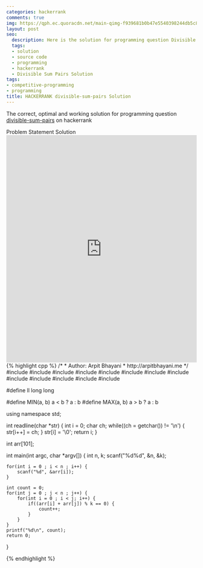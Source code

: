 ```yaml
---
categories: hackerrank
comments: true
img: https://qph.ec.quoracdn.net/main-qimg-f939681b0b47e5540398244db5c8966f?convert_to_webp=true
layout: post
seo:
  description: Here is the solution for programming question Divisible Sum Pairs on hackerrank
  tags:
  - solution
  - source code
  - programming
  - hackerrank
  - Divisible Sum Pairs Solution
tags:
- competitive-programming
- programming
title: HACKERRANK divisible-sum-pairs Solution
---
```

The correct, optimal and working solution for programming question [divisible-sum-pairs](https://www.hackerrank.com/challenges/divisible-sum-pairs) on hackerrank

<div class="ui secondary pointing large menu">
  <a class="grey item" data-tab="problem-statement">
    Problem Statement
  </a>
  <a class="active item grey" data-tab="solution">
    Solution
  </a>
</div>
<div class="ui bottom attached tab" data-tab="problem-statement">
    <iframe src="https://www.hackerrank.com/challenges/divisible-sum-pairs" width="100%" height="600px" style="overflow: scroll; border: none;"></iframe>
</div>
<div class="ui bottom attached active tab" data-tab="solution">
{% highlight cpp %}
/*
 *  Author: Arpit Bhayani
 *  http://arpitbhayani.me
 */
#include <cmath>
#include <cstdio>
#include <cstdlib>
#include <climits>
#include <deque>
#include <iostream>
#include <list>
#include <limits>
#include <map>
#include <queue>
#include <set>
#include <stack>
#include <vector>

#define ll long long

#define MIN(a, b) a < b ? a : b
#define MAX(a, b) a > b ? a : b

using namespace std;

int readline(char *str) {
    int i = 0;
    char ch;
    while((ch = getchar()) != '\n') {
        str[i++] = ch;
    }
    str[i] = '\0';
    return i;
}

int arr[101];

int main(int argc, char *argv[]) {
    int n, k;
    scanf("%d%d", &n, &k);

    for(int i = 0 ; i < n ; i++) {
        scanf("%d", &arr[i]);
    }

    int count = 0;
    for(int j = 0 ; j < n ; j++) {
        for(int i = 0 ; i < j; i++) {
            if((arr[i] + arr[j]) % k == 0) {
                count++;
            }
        }
    }
    printf("%d\n", count);
    return 0;
}

{% endhighlight %}
</div>
